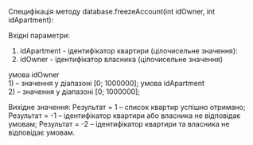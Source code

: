 Специфікація методу database.freezeAccount(int idOwner, int idApartment):

Вхідні параметри:
  1) idApartment - ідентифікатор квартири (цілочисельне значення):
  2) idOwner - ідентифікатор власника (цілочисельне значення)

  умова idOwner <br>
    1) – значення у діапазоні [0; 1000000];
  умова idApartment <br>
    2) – значення у діапазоні [0; 1000000];

Вихідне значення:
  Результат = 1 – список квартир успішно отримано;
  Результат = -1 – ідентифікатор квартири або власника не відповідає умовам;
  Результат = -2 – ідентифікатор квартири та власника не відповідає умовам.
